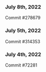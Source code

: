 ### July 8th, 2022

Commit #278679

### July 5th, 2022

Commit #314353


### July 4th, 2022

Commit #72281
